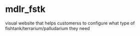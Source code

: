 # mdlr_fstk
visual website that helps customerss to configure what type of fishtank/terrarium/palludarium they need
